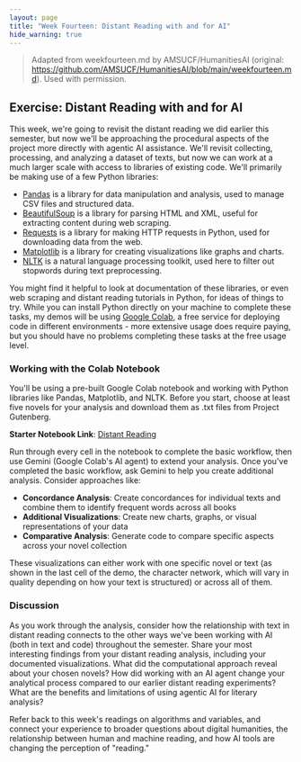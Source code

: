 ```yaml
---
layout: page
title: "Week Fourteen: Distant Reading with and for AI"
hide_warning: true
---
```


> Adapted from weekfourteen.md by AMSUCF/HumanitiesAI (original: https://github.com/AMSUCF/HumanitiesAI/blob/main/weekfourteen.md). Used with permission.

## Exercise: Distant Reading with and for AI

This week, we're going to revisit the distant reading we did earlier this semester, but now we'll be approaching the procedural aspects of the project more directly with agentic AI assistance. We'll revisit collecting, processing, and analyzing a dataset of texts, but now we can work at a much larger scale with access to libraries of existing code. We'll primarily be making use of a few Python libraries: 

- [Pandas](https://pandas.pydata.org/) is a library for data manipulation and analysis, used to manage CSV files and structured data.
- [BeautifulSoup](https://beautiful-soup-4.readthedocs.io/en/latest/) is a library for parsing HTML and XML, useful for extracting content during web scraping.
- [Requests](https://requests.readthedocs.io/en/latest/) is a library for making HTTP requests in Python, used for downloading data from the web.
- [Matplotlib](https://matplotlib.org/) is a library for creating visualizations like graphs and charts.
- [NLTK](https://www.nltk.org/) is a natural language processing toolkit, used here to filter out stopwords during text preprocessing.

You might find it helpful to look at documentation of these libraries, or even web scraping and distant reading tutorials in Python, for ideas of things to try. While you can install Python directly on your machine to complete these tasks, my demos will be using [Google Colab](https://colab.research.google.com/), a free service for deploying code in different environments - more extensive usage does require paying, but you should have no problems completing these tasks at the free usage level. 

### Working with the Colab Notebook

You'll be using a pre-built Google Colab notebook and working with Python libraries like Pandas, Matplotlib, and NLTK. Before you start, choose at least five novels for your analysis and download them as .txt files from Project Gutenberg.

**Starter Notebook Link**: [Distant Reading](https://colab.research.google.com/drive/13WWZCpxqh1m9Kun8Z2uv2vxdqQxk-9kE?usp=sharing)

Run through every cell in the notebook to complete the basic workflow, then use Gemini (Google Colab's AI agent) to extend your analysis. Once you've completed the basic workflow, ask Gemini to help you create additional analysis. Consider approaches like:

- **Concordance Analysis**: Create concordances for individual texts and combine them to identify frequent words across all books
- **Additional Visualizations**: Create new charts, graphs, or visual representations of your data
- **Comparative Analysis**: Generate code to compare specific aspects across your novel collection

These visualizations can either work with one specific novel or text (as shown in the last cell of the demo, the character network, which will vary in quality depending on how your text is structured) or across all of them.

### Discussion

As you work through the analysis, consider how the relationship with text in distant reading connects to the other ways we've been working with AI (both in text and code) throughout the semester. Share your most interesting findings from your distant reading analysis, including your documented visualizations. What did the computational approach reveal about your chosen novels? How did working with an AI agent change your analytical process compared to our earlier distant reading experiments? What are the benefits and limitations of using agentic AI for literary analysis?

Refer back to this week's readings on algorithms and variables, and connect your experience to broader questions about digital humanities, the relationship between human and machine reading, and how AI tools are changing the perception of "reading."